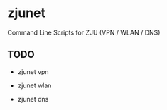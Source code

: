# zjunet

Command Line Scripts for ZJU (VPN / WLAN / DNS)

## TODO

- zjunet vpn

- zjunet wlan

- zjunet dns
